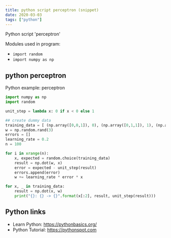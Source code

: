```yaml
---
title: python script perceptron (snippet)
date: 2020-03-03
tags: ["python"]
---
```

Python script 'perceptron'


Modules used in program: 
* `import random`
* `import numpy as np`

## python perceptron

Python example: perceptron

```python
import numpy as np
import random

unit_step = lambda x: 0 if x < 0 else 1 

## create dummy data
training_data = [ (np.array([0,0,1]), 0), (np.array([0,1,1]), 1), (np.array([1,0,1]), 1), (np.array([1,1,1]), 1), ] 
w = np.random.rand(3) 
errors = [] 
learning_rate = 0.2 
n = 100 

for i in xrange(n): 
    x, expected = random.choice(training_data) 
    result = np.dot(w, x) 
    error = expected - unit_step(result) 
    errors.append(error) 
    w += learning_rate * error * x 

for x, _ in training_data: 
    result = np.dot(x, w) 
    print("{}: {} -> {}".format(x[:2], result, unit_step(result)))

```

## Python links

- Learn Python: https://pythonbasics.org/
- Python Tutorial: https://pythonspot.com
